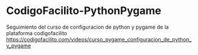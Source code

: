 # CodigoFacilito-PythonPygame
Seguimiento del curso de configuracion de python y pygame de la plataforma codigofacilito
https://codigofacilito.com/videos/curso_pygame_configuracion_de_python_y_pygame

